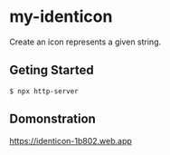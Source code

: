 # my-identicon

Create an icon represents a given string.

## Geting Started

```
$ npx http-server
```

## Domonstration

https://identicon-1b802.web.app
